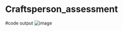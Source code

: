 # Craftsperson_assessment
#code output
![image](https://github.com/user-attachments/assets/2cb2b1ce-b1b9-4ac6-83c3-a780a93b4612)
